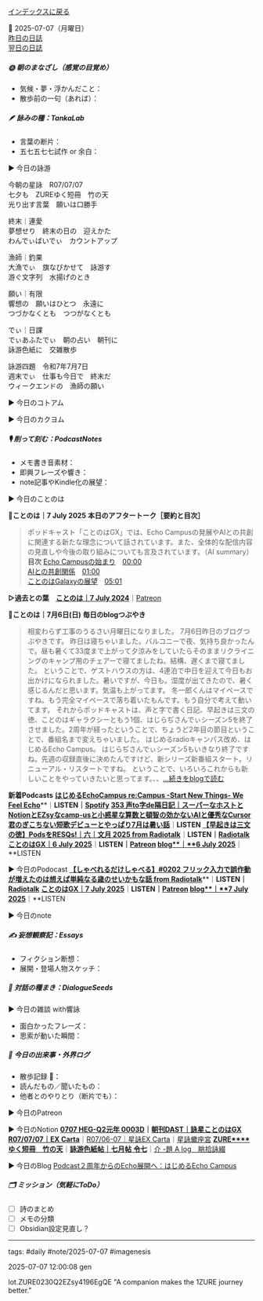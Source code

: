 [インデックスに戻る](../../../DialogueSeeds_2025-26.md)

📅 2025-07-07（月曜日）  
[昨日の日誌](20250706.md)  
[翌日の日誌](20250708.md)

##### 🌞 朝のまなざし（感覚の目覚め）
- 気候・夢・浮かんだこと：
- 散歩前の一句（あれば）：

##### 🪶 詠みの種：TankaLab
- 言葉の断片：
- 五七五七七試作 or 余白：

▶︎ 今日の詠游

今朝の星詠　R07/07/07  
七夕も　ZUREゆく短冊　竹の天  
光り出す言葉　願いは口勝手

終末｜連愛  
夢想せり　終末の日の　迎えかた  
わんでぃばいでぃ　カウントアップ

漁師｜釣果  
大漁でぃ　旗なびかせて　詠游す  
游ぐ文字列　水揚げのとき

願い｜有限  
響想の　願いはひとつ　永遠に  
つづかなくとも　つつがなくとも

でぃ｜日課  
でぃあふたでぃ　朝の占い　朝刊に  
詠游色紙に　交雑散歩

詠游四題　令和7年7月7日  
週末でぃ　仕事も今日で　終末だ  
ウィークエンドの　漁師の願い

▶︎ 今日のコトアム

▶︎ 今日のカクヨム

##### 🎙 削って刻む：PodcastNotes
- メモ書き音素材：
- 即興フレーズや響き：
- note記事やKindle化の展望：

▶︎ 今日のことのは

🍃**ことのは｜7 July 2025**
**本日のアフタートーク［要約と目次］**
> ポッドキャスト「ことのはGX」では、Echo Campusの発展やAIとの共創に関連する新たな理念について話されています。また、全体的な配信内容の見直しや今後の取り組みについても言及されています。（AI summary）
> **目次**
> [Echo Campusの始まり](https://listen.style/p/radiocampus/icrtz4ti#chapter1)　[00:00](https://listen.style/p/radiocampus/icrtz4ti#chapter1)  
> [AIとの共創関係](https://listen.style/p/radiocampus/icrtz4ti#chapter2)　[01:00](https://listen.style/p/radiocampus/icrtz4ti#chapter2)  
> [ことのはGalaxyの展望](https://listen.style/p/radiocampus/icrtz4ti#chapter3)　[05:01](https://listen.style/p/radiocampus/icrtz4ti#chapter3)
  
**▷過去との葉**　[**ことのは｜7 July 2024**](https://listen.style/p/radiocampus/1zhyc5bo)｜[Patreon](https://www.patreon.com/posts/kotonoha-7-july-110577166)

🍁**ことのは｜7月6日(日)**
**毎日のblogつぶやき**
> 相変わらず工事のうるさい月曜日になりました。
> 7月6日昨日のブログつぶやきです。
> 昨日は寝ちゃいました。バルコニーで夜、気持ち良かったんで。昼も暑くて33度まで上がって夕涼みをしていたらそのままリクライニングのキャンプ用のチェアーで寝てましたね。結構、遅くまで寝てました。
> ということで、ゲストハウスの方は、4連泊で中日を迎えて今日もお出かけになられました。暑いですが、今日も。湿度が出てきたので、暑く感じるんだと思います。気温も上がってます。
> 冬一郎くんはマイペースですね。もう完全マイペースで落ち着いたもんです。もう自分で考えて動いてます。
> それからポッドキャストは、声と字で書く日記、早起きは三文の徳、ことのはギャラクシーともう1個、はじらぢさんでぃシーズン5を終了させました。2周年が経ったということで、ちょうど2年目の節目ということで、番組名まで変えちゃいました。
> はじめるradioキャンパス改め、はじめるEcho Campus。
> はじらぢさんでぃシーズン5もいきなり終了ですね。先週の収録直後に決めたんですけど、新シリーズ新番組スタート。リニューアル・リスタートですね。
> ということで、いろいろこれからも新しいことをやっていきたいと思ってます。、、[…続きをblogで読む](https://jimt.hatenablog.com/entry/2025/07/07/143322#-%E4%BB%8A%E6%97%A5%E3%81%AE%E3%81%A4%E3%81%B6%E3%82%84%E3%81%8D6-July-2025)

**新着Podcasts**
[**はじめるEchoCampus re:Campus -Start New Things- We Feel Echo**](https://listen.style/p/radiocampus/ojafgzyg)**｜**LISTEN｜[Spotify](https://open.spotify.com/episode/4BNqC0YSeo1yfq34MDHuRz)
[**353 声to字de隔日記｜スーパーなホストとNotionとEZsyなcamp-usと小惑星な算数と頓智の効かないAIと優秀なCursor君のぎこちない短歌デビューとやっぱり7月は暑い話**](https://listen.style/p/cafe/mpzdj1rg)**｜**LISTEN
[**【早起きは三文の徳】PodsをRESQs!｜六｜文月 2025 from Radiotalk**](https://listen.style/p/twilight/kwdyhrdu)**｜**LISTEN｜[Radiotalk](https://radiotalk.jp/talk/1327287)
[**ことのはGX｜6 July 2025**](https://listen.style/p/radiocampus/ichuldr3)**｜**LISTEN｜[Patreon](https://www.patreon.com/posts/kotonohagx-6-133483345)
[**blog****｜****6 July 2025**](https://listen.style/p/inmymind/xnfmxgt4)**｜**LISTEN

▶︎ 今日のPodocast
[**【しゃべれるだけしゃべる】#0202 フリック入力で誤作動が増えたのは想えば単純なる歳のせいかもな話 from Radiotalk**](https://listen.style/p/twilight/kkecutzg)**｜**LISTEN｜[Radiotalk](https://radiotalk.jp/talk/1327724)
[**ことのはGX｜7 July 2025**](https://listen.style/p/radiocampus/icrtz4ti)**｜**LISTEN｜[Patreon](https://www.patreon.com/posts/kotonohagx-7-133562923)
[**blog****｜****7 July 2025**](https://listen.style/p/inmymind/mxk3dea7)**｜**LISTEN

▶︎ 今日のnote

##### ✍️ 妄想観察記：Essays
- フィクション断想：
- 展開・登場人物スケッチ：

##### 🌱 対話の種まき：DialogueSeeds
▶︎ 今日の雑談 with響詠

- 面白かったフレーズ：
- 思索が動いた瞬間：

##### 📌 今日の出来事・外界ログ
- 散歩記録 🐾：
- 読んだもの／聞いたもの：
- 他者とのやりとり（断片でも）：

▶︎ 今日のPatreon

▶︎ 今日のNotion
[**0707 HEG-Q2元年 0003D**](https://rebel-tortoise-b95.notion.site/0707-HEG-Q2-0003D-229bed03031580d8bbd0f2c6896d5def)**｜**[**朝刊DAST｜詠星ことのはGX**](https://rebel-tortoise-b95.notion.site/DAST-GX-21abed03031580ef867af61136621dd1)
[**R07/07/07｜EX Carta**](https://rebel-tortoise-b95.notion.site/R07-07-07-EX-Carta-229bed03031580bd9151c6e206443100)｜[R07/06-07｜星詠EX Carta](https://rebel-tortoise-b95.notion.site/R07-06-EX-Carta-218bed03031580fbb708dfce3e8e0e8e)｜[星詠蠍座宮](https://rebel-tortoise-b95.notion.site/218bed03031580c094faeb211f250ef6)
[**ZURE****ゆく短冊　竹の天**](https://rebel-tortoise-b95.notion.site/ZURE-229bed0303158126b246f93c7a7a6ff9)｜[**詠游色紙帖｜七月帖** **令七**](https://rebel-tortoise-b95.notion.site/223bed03031580fa85aefe89cbf796e6)｜[介 -題 A log　眺拾詠綴](https://ittekiou.github.io/notion/index.html?path=alog)

▶︎ 今日のBlog
[Podcast２周年からのEcho展開へ：はじめるEcho Campus](https://jimt.hatenablog.com/entry/2025/07/08/115401)

##### 🗂 ミッション（気軽にToDo）
- [ ] 詩のまとめ
- [ ] メモの分類
- [ ] Obsidian設定見直し？

---
tags: #daily #note/2025-07-07 #imagenesis

2025-07-07 12:00:08  gen

lot.ZURE0230Q2EZsy4196EgQE
"A companion makes the 1ZURE journey better."